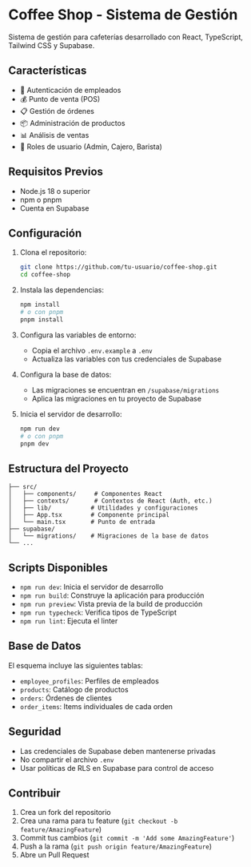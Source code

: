 # Coffee Shop - Sistema de Gestión

Sistema de gestión para cafeterías desarrollado con React, TypeScript, Tailwind CSS y Supabase.

## Características

- 🔐 Autenticación de empleados
- 💰 Punto de venta (POS)
- 📋 Gestión de órdenes
- 📦 Administración de productos
- 📊 Análisis de ventas
- 👥 Roles de usuario (Admin, Cajero, Barista)

## Requisitos Previos

- Node.js 18 o superior
- npm o pnpm
- Cuenta en Supabase

## Configuración

1. Clona el repositorio:
   ```bash
   git clone https://github.com/tu-usuario/coffee-shop.git
   cd coffee-shop
   ```

2. Instala las dependencias:
   ```bash
   npm install
   # o con pnpm
   pnpm install
   ```

3. Configura las variables de entorno:
   - Copia el archivo `.env.example` a `.env`
   - Actualiza las variables con tus credenciales de Supabase

4. Configura la base de datos:
   - Las migraciones se encuentran en `/supabase/migrations`
   - Aplica las migraciones en tu proyecto de Supabase

5. Inicia el servidor de desarrollo:
   ```bash
   npm run dev
   # o con pnpm
   pnpm dev
   ```

## Estructura del Proyecto

```
├── src/
│   ├── components/     # Componentes React
│   ├── contexts/       # Contextos de React (Auth, etc.)
│   ├── lib/           # Utilidades y configuraciones
│   ├── App.tsx        # Componente principal
│   └── main.tsx       # Punto de entrada
├── supabase/
│   └── migrations/    # Migraciones de la base de datos
└── ...
```

## Scripts Disponibles

- `npm run dev`: Inicia el servidor de desarrollo
- `npm run build`: Construye la aplicación para producción
- `npm run preview`: Vista previa de la build de producción
- `npm run typecheck`: Verifica tipos de TypeScript
- `npm run lint`: Ejecuta el linter

## Base de Datos

El esquema incluye las siguientes tablas:

- `employee_profiles`: Perfiles de empleados
- `products`: Catálogo de productos
- `orders`: Órdenes de clientes
- `order_items`: Items individuales de cada orden

## Seguridad

- Las credenciales de Supabase deben mantenerse privadas
- No compartir el archivo `.env`
- Usar políticas de RLS en Supabase para control de acceso

## Contribuir

1. Crea un fork del repositorio
2. Crea una rama para tu feature (`git checkout -b feature/AmazingFeature`)
3. Commit tus cambios (`git commit -m 'Add some AmazingFeature'`)
4. Push a la rama (`git push origin feature/AmazingFeature`)
5. Abre un Pull Request